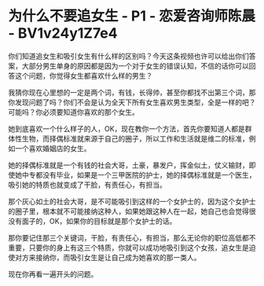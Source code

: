 # 为什么不要追女生 - P1 - 恋爱咨询师陈晨 - BV1v24y1Z7e4

你们知道追女生和吸引女生有什么样的区别吗？今天这条视频也许可以给出你们答案，大部分男生单身的原因都是因为一个对于女生的错误认知，不信的话你可以回答这个问题，你觉得女生都喜欢什么样的男生？

我猜你现在心里想的一定是两个词，有钱，长得帅，甚至你都找不出第三个词，那你发现问题了吗？你们不会是认为全天下所有女生喜欢男生类型，全是一样的吧？可能吗？你必须要知道你喜欢的那个女生。

她到底喜欢一个什么样子的人，OK，现在教你一个方法，首先你要知道人都是群体性生物，而择偶标准就来源于自己的圈子，所以工作和生活就是维二的标准，例如一个喜欢婚姻店的女生。

她的择偶标准就是一个有钱的社会大哥，土豪，暴发户，挥金似土，仗义输财，即使她中专都没有毕业，如果是一个三甲医院的护士，她的择偶标准就是一个医生，吸引她的特质也就变成了干脸，有责任心，有担当。

那个灰心如土的社会大哥，是不可能吸引到这样的一个女护士的，因为这个女护士的圈子里，根本就不可能接纳这种人，如果她跟这种人在一起，她自己也会觉得很没有面子的，OK，如果你的目标就是那个女护士的话。

那你要记住那三个关键词，干脸，有责任心，有担当，那么无论你的职位高低都不重要，只要你的身上有这三个特质，你就可以成功地吸引到这个女孩，追女生是迫使对方来接纳你，而吸引女生是让自己成为她喜欢的那一类人。

现在你再看一遍开头的问题。